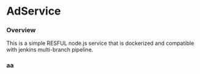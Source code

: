 # AdService

### Overview

This is a simple RESFUL node.js service that is dockerized and compatible with jenkins multi-branch pipeline.

### aa
